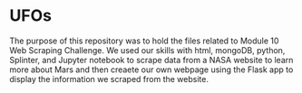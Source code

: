 # UFOs

The purpose of this repository was to hold the files related to Module 10 Web Scraping Challenge. We used our skills with html, mongoDB, python, Splinter, and Jupyter notebook to scrape data from a NASA website to learn more about Mars and then creaete our own webpage using the Flask app to display the information we scraped from the website. 